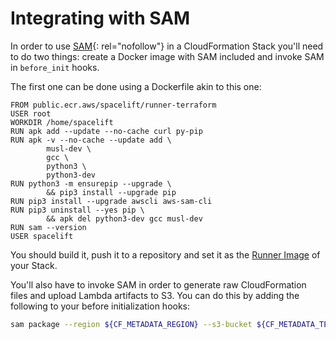 # Integrating with SAM

In order to use [SAM](https://aws.amazon.com/serverless/sam/){: rel="nofollow"} in a CloudFormation Stack you'll need to do two things: create a Docker image with SAM included and invoke SAM in `before_init` hooks.

The first one can be done using a Dockerfile akin to this one:

```docker
FROM public.ecr.aws/spacelift/runner-terraform
USER root
WORKDIR /home/spacelift
RUN apk add --update --no-cache curl py-pip
RUN apk -v --no-cache --update add \
        musl-dev \
        gcc \
        python3 \
        python3-dev
RUN python3 -m ensurepip --upgrade \
        && pip3 install --upgrade pip
RUN pip3 install --upgrade awscli aws-sam-cli
RUN pip3 uninstall --yes pip \
        && apk del python3-dev gcc musl-dev
RUN sam --version
USER spacelift
```

You should build it, push it to a repository and set it as the [Runner Image](../../concepts/stack/stack-settings.md#runner-image) of your Stack.

You'll also have to invoke SAM in order to generate raw CloudFormation files and upload Lambda artifacts to S3. You can do this by adding the following to your before initialization hooks:

```bash
sam package --region ${CF_METADATA_REGION} --s3-bucket ${CF_METADATA_TEMPLATE_BUCKET} --s3-prefix sam-artifacts --output-template-file ${CF_METADATA_ENTRY_TEMPLATE_FILE}
```

